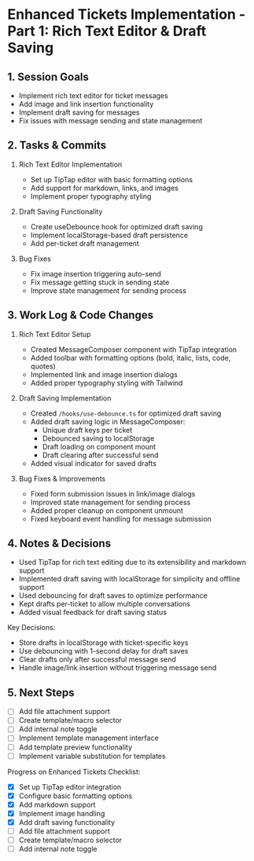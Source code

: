 # Enhanced Tickets Implementation - Part 1: Rich Text Editor & Draft Saving

## 1. Session Goals
- Implement rich text editor for ticket messages
- Add image and link insertion functionality
- Implement draft saving for messages
- Fix issues with message sending and state management

## 2. Tasks & Commits
1. Rich Text Editor Implementation
   - Set up TipTap editor with basic formatting options
   - Add support for markdown, links, and images
   - Implement proper typography styling

2. Draft Saving Functionality
   - Create useDebounce hook for optimized draft saving
   - Implement localStorage-based draft persistence
   - Add per-ticket draft management

3. Bug Fixes
   - Fix image insertion triggering auto-send
   - Fix message getting stuck in sending state
   - Improve state management for sending process

## 3. Work Log & Code Changes
1. Rich Text Editor Setup
   - Created MessageComposer component with TipTap integration
   - Added toolbar with formatting options (bold, italic, lists, code, quotes)
   - Implemented link and image insertion dialogs
   - Added proper typography styling with Tailwind

2. Draft Saving Implementation
   - Created `/hooks/use-debounce.ts` for optimized draft saving
   - Added draft saving logic in MessageComposer:
     - Unique draft keys per ticket
     - Debounced saving to localStorage
     - Draft loading on component mount
     - Draft clearing after successful send
   - Added visual indicator for saved drafts

3. Bug Fixes & Improvements
   - Fixed form submission issues in link/image dialogs
   - Improved state management for sending process
   - Added proper cleanup on component unmount
   - Fixed keyboard event handling for message submission

## 4. Notes & Decisions
- Used TipTap for rich text editing due to its extensibility and markdown support
- Implemented draft saving with localStorage for simplicity and offline support
- Used debouncing for draft saves to optimize performance
- Kept drafts per-ticket to allow multiple conversations
- Added visual feedback for draft saving status

Key Decisions:
- Store drafts in localStorage with ticket-specific keys
- Use debouncing with 1-second delay for draft saves
- Clear drafts only after successful message send
- Handle image/link insertion without triggering message send

## 5. Next Steps
- [ ] Add file attachment support
- [ ] Create template/macro selector
- [ ] Add internal note toggle
- [ ] Implement template management interface
- [ ] Add template preview functionality
- [ ] Implement variable substitution for templates

Progress on Enhanced Tickets Checklist:
- [x] Set up TipTap editor integration
- [x] Configure basic formatting options
- [x] Add markdown support
- [x] Implement image handling
- [x] Add draft saving functionality
- [ ] Add file attachment support
- [ ] Create template/macro selector
- [ ] Add internal note toggle 